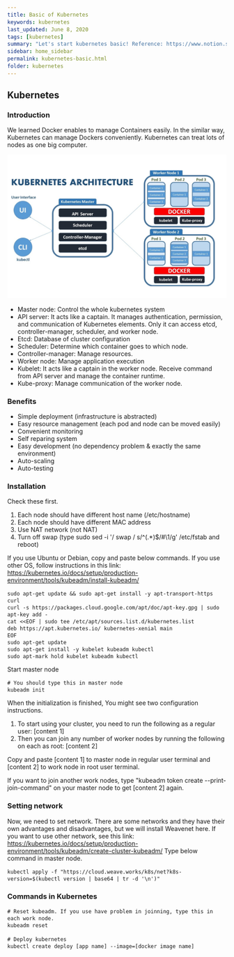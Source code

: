 ```yaml
---
title: Basic of Kubernetes
keywords: kubernetes
last_updated: June 8, 2020
tags: [kubernetes]
summary: "Let's start kubernetes basic! Reference: https://www.notion.so/3f5794b5aafe44e7835e55e70c8debf5 (Korean)"
sidebar: home_sidebar
permalink: kubernetes-basic.html
folder: kubernetes
---
```


## Kubernetes

### Introduction

We learned Docker enables to manage Containers easily. In the similar way, Kubernetes can manage Dockers conveniently. Kubernetes can treat lots of nodes as one big computer. 

![kubernetes-architecture](images/kubernetes/k8s-architecture.png "https://dockerlabs.collabnix.com/kubernetes/beginners/what-is-kubernetes/#what-is-kubernetes")

- Master node: Control the whole kubernetes system 
- API server: It acts like a captain. It manages authentication, permission, and communication of Kubernetes elements. Only it can access etcd, controller-manager, scheduler, and worker node.
- Etcd: Database of cluster configuration
- Scheduler: Determine which container goes to which node.
- Controller-manager: Manage resources.
- Worker node: Manage application execution
- Kubelet: It acts like a captain in the worker node. Receive command from API server and manage the container runtime.
- Kube-proxy: Manage communication of the worker node.

### Benefits

- Simple deployment (infrastructure is abstracted)
- Easy resource management (each pod and node can be moved easily)
- Convenient monitoring
- Self reparing system
- Easy development (no dependency problem & exactly the same environment)
- Auto-scaling
- Auto-testing

### Installation

Check these first.

1. Each node should have different host name (/etc/hostname)
2. Each node should have different MAC address
3. Use NAT network (not NAT)
4. Turn off swap (type sudo sed -i '/ swap / s/^\(.*\)$/#\1/g' /etc/fstab and reboot)

If you use Ubuntu or Debian, copy and paste below commands.
If you use other OS, follow instructions in this link: https://kubernetes.io/docs/setup/production-environment/tools/kubeadm/install-kubeadm/
```
sudo apt-get update && sudo apt-get install -y apt-transport-https curl
curl -s https://packages.cloud.google.com/apt/doc/apt-key.gpg | sudo apt-key add -
cat <<EOF | sudo tee /etc/apt/sources.list.d/kubernetes.list
deb https://apt.kubernetes.io/ kubernetes-xenial main
EOF
sudo apt-get update
sudo apt-get install -y kubelet kubeadm kubectl
sudo apt-mark hold kubelet kubeadm kubectl
```

Start master node

```
# You should type this in master node
kubeadm init
```

When the initialization is finished, You might see two configuration instructions.

1. To start using your cluster, you need to run the following as a regular user: [content 1]
2. Then you can join any number of worker nodes by running the following on each as root: [content 2]

Copy and paste [content 1] to master node in regular user terminal and [content 2] to work node in root user terminal.

If you want to join another work nodes, type "kubeadm token create --print-join-command" on your master node to get [content 2] again.

### Setting network

Now, we need to set network. 
There are some networks and they have their own advantages and disadvantages, but we will install Weavenet here.
If you want to use other network, see this link: https://kubernetes.io/docs/setup/production-environment/tools/kubeadm/create-cluster-kubeadm/
Type below command in master node.

```
kubectl apply -f "https://cloud.weave.works/k8s/net?k8s-version=$(kubectl version | base64 | tr -d '\n')"
```

### Commands in Kubernetes

```
# Reset kubeadm. If you use have problem in joinning, type this in each work node.
kubeadm reset

# Deploy kubernetes
kubectl create deploy [app name] --image=[docker image name]
```
